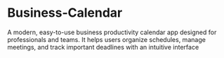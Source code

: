 # Business-Calendar
A modern, easy-to-use business productivity calendar app designed for professionals and teams. It helps users organize schedules, manage meetings, and track important deadlines with an intuitive interface
